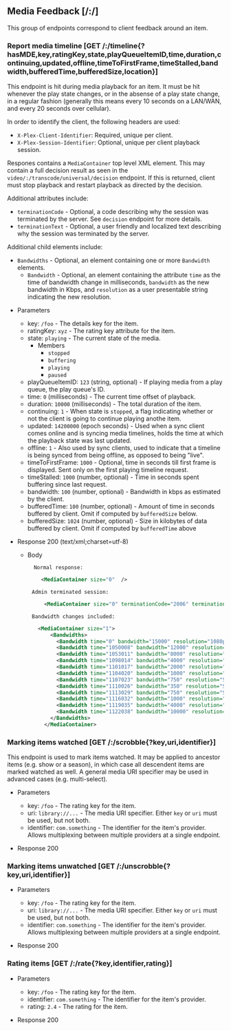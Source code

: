 ## Media Feedback [/:/]

This group of endpoints correspond to client feedback around an item.

### Report media timeline [GET /:/timeline{?hasMDE,key,ratingKey,state,playQueueItemID,time,duration,continuing,updated,offline,timeToFirstFrame,timeStalled,bandwidth,bufferedTime,bufferedSize,location}]

This endpoint is hit during media playback for an item. It must be hit whenever the play state changes, or in the absense of a play state change, in a regular fashion (generally this means every 10 seconds on a LAN/WAN, and every 20 seconds over cellular).

In order to identify the client, the following headers are used:

- `X-Plex-Client-Identifier`: Required, unique per client.
- `X-Plex-Session-Identifier`: Optional, unique per client playback session.

Respones contains a `MediaContainer` top level XML element.  This may contain a full decision result as seen in the `video/:/transcode/universal/decision` endpoint.  If this is returned, client must stop playback and restart playback as directed by the decision.

Additional attributes include:

- `terminationCode` - Optional, a code describing why the session was terminated by the server.  See `decision` endpoint for more details.
- `terminationText` - Optional, a user friendly and localized text describing why the session was terminated by the server.

Additional child elements include:
- `Bandwidths` - Optional, an element containing one or more `Bandwidth` elements.
  - `Bandwidth` - Optional, an element containing the attribute `time` as the time of bandwidth change in milliseconds, `bandwidth` as the new bandwidth in Kbps, and `resolution` as a user presentable string indicating the new resolution.

+ Parameters
    + key: `/foo` - The details key for the item.
    + ratingKey: `xyz` - The rating key attribute for the item.
    + state: `playing` - The current state of the media.
        + Members
            + `stopped`
            + `buffering`
            + `playing`
            + `paused`
    + playQueueItemID: `123` (string, optional) - If playing media from a play queue, the play queue's ID.
    + time: `0` (milliseconds) - The current time offset of playback.
    + duration: `10000` (milliseconds) - The total duration of the item.
    + continuing: `1` - When state is `stopped`, a flag indicating whether or not the client is going to continue playing anothe item.
    + updated: `14200000` (epoch seconds) - Used when a sync client comes online and is syncing media timelines, holds the time at which the playback state was last updated.
    + offline: `1` - Also used by sync clients, used to indicate that a timeline is being synced from being offline, as opposed to being "live".
    + timeToFirstFrame: `1000` - Optional, time in seconds till first frame is displayed.  Sent only on the first playing timeline request.
    + timeStalled: `1000` (number, optional) - Time in seconds spent buffering since last request.
    + bandwidth: `100` (number, optional) - Bandwidth in kbps as estimated by the client.
    + bufferedTime: `100` (number, optional) - Amount of time in seconds buffered by client.  Omit if computed by `bufferedSize` below.
    + bufferedSize: `1024` (number, optional) - Size in kilobytes of data buffered by client.  Omit if computed by `bufferedTime` above

+ Response 200 (text/xml;charset=utf-8)

    + Body

            Normal response:
 ```xml
            <MediaContainer size="0"  />
 ```

            Admin terminated session:
```xml
            <MediaContainer size="0" terminationCode="2006" terminationText="Admin terminated playback with reason: Go Away" />
```
            Bandwidth changes included:
```xml
          <MediaContainer size="1">
              <Bandwidths>
                <Bandwidth time="0" bandwidth="15000" resolution="1080p" />
                <Bandwidth time="1050008" bandwidth="12000" resolution="1080p" />
                <Bandwidth time="1053011" bandwidth="8000" resolution="1080p" />
                <Bandwidth time="1098014" bandwidth="4000" resolution="720p" />
                <Bandwidth time="1101017" bandwidth="2000" resolution="SD" />
                <Bandwidth time="1104020" bandwidth="1000" resolution="SD" />
                <Bandwidth time="1107023" bandwidth="750" resolution="SD" />
                <Bandwidth time="1110026" bandwidth="350" resolution="SD" />
                <Bandwidth time="1113029" bandwidth="750" resolution="SD" />
                <Bandwidth time="1116032" bandwidth="1000" resolution="SD" />
                <Bandwidth time="1119035" bandwidth="4000" resolution="720p" />
                <Bandwidth time="1122038" bandwidth="10000" resolution="1080p" />
              </Bandwidths>
            </MediaContainer>
```

### Marking items watched [GET /:/scrobble{?key,uri,identifier}]

This endpoint is used to mark items watched. It may be applied to ancestor items (e.g. show or a season), in which case all descendent items are marked watched as well. A general media URI specifier may be used in advanced cases (e.g. multi-select).

+ Parameters
    + key: `/foo` - The rating key for the item.
    + uri: `library://...` - The media URI specifier. Either `key` or `uri` must be used, but not both.
    + identifier: `com.something` - The identifier for the item's provider. Allows multiplexing between multiple providers at a single endpoint.

+ Response 200


### Marking items unwatched [GET /:/unscrobble{?key,uri,identifier}]

+ Parameters
    + key: `/foo` - The rating key for the item.
    + uri: `library://...` - The media URI specifier. Either `key` or `uri` must be used, but not both.
    + identifier: `com.something` - The identifier for the item's provider. Allows multiplexing between multiple providers at a single endpoint.

+ Response 200


### Rating items [GET /:/rate{?key,identifier,rating}]

+ Parameters
    + key: `/foo` - The rating key for the item.
    + identifier: `com.something` - The identifier for the item's provider.
    + rating: `2.4` - The rating for the item.

+ Response 200

